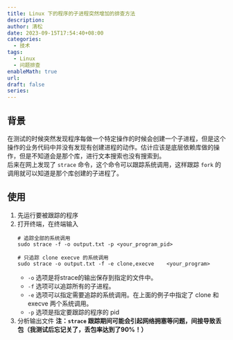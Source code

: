 ```yaml
---
title: Linux 下的程序的子进程突然增加的排查方法
description: 
author: 清松
date: 2023-09-15T17:54:40+08:00
categories:
  - 技术
tags:
  - Linux
  - 问题排查
enableMath: true
url: 
draft: false
series:
---
```

## 背景
在测试的时候突然发现程序每做一个特定操作的时候会创建一个子进程，但是这个操作的业务代码中并没有发现有创建进程的动作。估计应该是底层依赖库做的操作，但是不知道会是那个库，进行文本搜索也没有搜索到。  
后来在网上发现了 `strace` 命令，这个命令可以跟踪系统调用，这样跟踪 `fork` 的调用就可以知道是那个库创建的子进程了。
## 使用
1. 先运行要被跟踪的程序
2. 打开终端，在终端输入
   ```
   # 追踪全部的系统调用
   sudo strace -f -o output.txt -p <your_program_pid>
   
   # 只追踪 clone execve 的系统调用
   sudo strace -o output.txt -f -e clone,execve    <your_program>
   ```
   - `-o` 选项是将strace的输出保存到指定的文件中。
   - `-f` 选项可以追踪所有的子进程。
   - `-e` 选项可以指定需要追踪的系统调用。在上面的例子中指定了 clone 和 execve 两个系统调用。
   - `-p` 选项是指定要跟踪的程序的 pid
3. 分析输出文件
**注：`strace` 跟踪期间可能会引起网络拥塞等问题，间接导致丢包（我测试后忘记关了，丢包率达到了90%！）**
